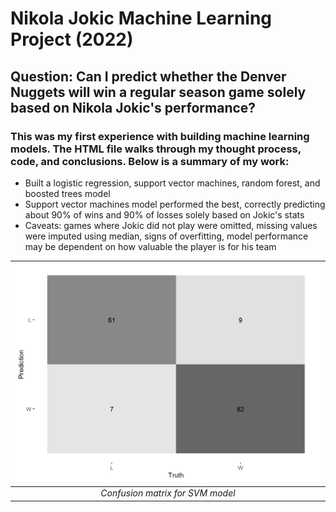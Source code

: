 # Nikola Jokic Machine Learning Project (2022)

## Question: Can I predict whether the Denver Nuggets will win a regular season game solely based on Nikola Jokic's performance? 

### This was my first experience with building machine learning models. The HTML file walks through my thought process, code, and conclusions. Below is a summary of my work:

- Built a logistic regression, support vector machines, random forest, and boosted trees model
- Support vector machines model performed the best, correctly predicting about 90% of wins and 90% of losses solely based on Jokic's stats
- Caveats: games where Jokic did not play were omitted, missing values were imputed using median, signs of overfitting, model performance may be dependent on how valuable the player is for his team

| ![](https://github.com/raychan6/nikola-jokic-machine-learning-project/blob/main/images/confusion_matrix.png) |
|:--:|
| *Confusion matrix for SVM model* |
